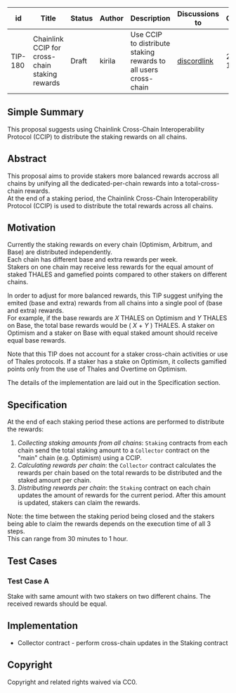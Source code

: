 | id    | Title | Status      | Author  | Description | Discussions to | Created    |
| ----- | ----- | ----------- | ------- | ----------- | -------------- | ---------- |
| TIP-180 | Chainlink CCIP for cross-chain staking rewards | Draft | kirila | Use CCIP to distribute staking rewards to all users cross-chain | [discordlink ](https://discord.gg/thales)   | 2023-11-08 |

## Simple Summary

This proposal suggests using Chainlink Cross-Chain Interoperability Protocol (CCIP) to distribute the staking rewards on all chains.

## Abstract

This proposal aims to provide stakers more balanced rewards accross all chains by unifying all the dedicated-per-chain rewards into a total-cross-chain rewards.  
At the end of a staking period, the Chainlink Cross-Chain Interoperability Protocol (CCIP) is used to distribute the total rewards across all chains.

## Motivation

Currently the staking rewards on every chain (Optimism, Arbitrum, and Base) are distributed independently.  
Each chain has different base and extra rewards per week.  
Stakers on one chain may receive less rewards for the equal amount of staked THALES and gamefied points compared to other stakers on different chains.  

In order to adjust for more balanced rewards, this TIP suggest unifying the emited (base and extra) rewards from all chains into a single pool of (base and extra) rewards.  
For example, if the base rewards are *X* THALES on Optimism and *Y* THALES on Base, the total base rewards would be ( *X* + *Y* ) THALES. A staker on Optimism and a staker on Base with equal staked amount should receive equal base rewards.

Note that this TIP does not account for a staker cross-chain activities or use of Thales protocols. If a staker has a stake on Optimism, it collects gamified points only from the use of Thales and Overtime on Optimism.

The details of the implementation are laid out in the Specification section. 

## Specification

At the end of each staking period these actions are performed to distribute the rewards:

1. *Collecting staking amounts from all chains*: `Staking` contracts from each chain send the total staking amount to a `Collector` contract on the "main" chain (e.g. Optimism) using a CCIP.
2. *Calculating rewards per chain*: the `Collector` contract calculates the rewards per chain based on the total rewards to be distributed and the staked amount per chain.
3. *Distributing rewards per chain*: the `Staking` contract on each chain updates the amount of rewards for the current period. After this amount is updated, stakers can claim the rewards.

Note: the time between the staking period being closed and the stakers being able to claim the rewards depends on the execution time of all 3 steps.  
This can range from 30 minutes to 1 hour.

## Test Cases

### Test Case A

Stake with same amount with two stakers on two different chains.
The received rewards should be equal.


## Implementation

- Collector contract - perform cross-chain updates in the Staking contract

## Copyright

Copyright and related rights waived via CC0.
